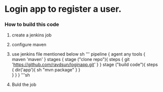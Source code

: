 # Login app to register a user.
### How to build this code
1. create a jenkins job
2. configure maven
3. use jenkins file mentioned below 
sh ''' pipeline {
    agent any
    tools {
        maven 'maven'
    }
    stages {
        stage ("clone repo"){
            steps {
            git 'https://github.com/ravdsun/loginapp.git'
        }
        }
        stage ("build code"){
           steps {
              dir('app'){
              sh "mvn package"
          }
        }    
        }
    }
}
'''sh

4. Buld the job
